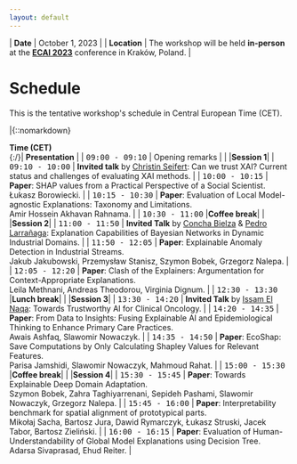 ```yaml
---
layout: default
---
```


| **Date** | October 1, 2023 |
| **Location** | The workshop will be held **in-person** at the [**ECAI 2023**](https://ecai2023.eu) conference in Kraków, Poland. |

# Schedule

This is the tentative workshop's schedule in Central European Time (CET). 

|{::nomarkdown} <div style="width:140px"> <strong>Time (CET)</strong> </div> {:/}| **Presentation** |
| <span style="font-family: monospace;">09:00 - 09:10</span> | Opening remarks |
| |**Session 1**|
| <span style="font-family: monospace;">09:10 - 10:00</span> | **Invited talk** by [Christin Seifert](https://scholar.google.com/citations?user=aK6ZccUAAAAJ): Can we trust XAI? Current status and challenges of evaluating XAI methods. |
| <span style="font-family: monospace;">10:00 - 10:15</span> | **Paper**: SHAP values from a Practical Perspective of a Social Scientist. <br/> Łukasz Borowiecki. |
| <span style="font-family: monospace;">10:15 - 10:30</span> | **Paper**: Evaluation of Local Model-agnostic Explanations: Taxonomy and Limitations. <br/> Amir Hossein Akhavan Rahnama. |
| <span style="font-family: monospace;">10:30 - 11:00</span> |**Coffee break**|
| |**Session 2**|
| <span style="font-family: monospace;">11:00 - 11:50</span> | **Invited Talk** by [Concha Bielza](https://scholar.google.com/citations?user=zwSj1n8AAAAJ) & [Pedro Larrañaga](https://scholar.google.es/citations?user=iTlD56SV03AC): Explanation Capabilities of Bayesian Networks in Dynamic Industrial Domains. |
| <span style="font-family: monospace;">11:50 - 12:05</span> | **Paper**: Explainable Anomaly Detection in Industrial Streams. <br/> Jakub Jakubowski, Przemysław Stanisz, Szymon Bobek, Grzegorz Nalepa. |
| <span style="font-family: monospace;">12:05 - 12:20</span> | **Paper**: Clash of the Explainers: Argumentation for Context-Appropriate Explanations. <br/> Leila Methnani, Andreas Theodorou, Virginia Dignum. |
| <span style="font-family: monospace;">12:30 - 13:30</span> |**Lunch break**|
| |**Session 3**|
| <span style="font-family: monospace;">13:30 - 14:20</span> | **Invited Talk** by [Issam El Naqa](https://scholar.google.ca/citations?user=9Vdfc2sAAAAJ): Towards Trustworthy AI for Clinical Oncology. |
| <span style="font-family: monospace;">14:20 - 14:35</span> | **Paper**: From Data to Insights: Fusing Explainable AI and Epidemiological Thinking to Enhance Primary Care Practices. <br/> Awais Ashfaq, Slawomir Nowaczyk. |
| <span style="font-family: monospace;">14:35 - 14:50</span> | **Paper**: EcoShap: Save Computations by Only Calculating Shapley Values for Relevant Features. <br/> Parisa Jamshidi, Slawomir Nowaczyk, Mahmoud Rahat. |
| <span style="font-family: monospace;">15:00 - 15:30</span> |**Coffee break**|
| |**Session 4**|
| <span style="font-family: monospace;">15:30 - 15:45</span> | **Paper**: Towards Explainable Deep Domain Adaptation. <br/> Szymon Bobek, Zahra Taghiyarrenani, Sepideh Pashami, Slawomir Nowaczyk, Grzegorz Nalepa. |
| <span style="font-family: monospace;">15:45 - 16:00</span> | **Paper**: Interpretability benchmark for spatial alignment of prototypical parts. <br/> Mikołaj Sacha, Bartosz Jura, Dawid Rymarczyk, Łukasz Struski, Jacek Tabor, Bartosz Zieliński. |
| <span style="font-family: monospace;">16:00 - 16:15</span> | **Paper**: Evaluation of Human-Understandability of Global Model Explanations using Decision Tree. <br/> Adarsa Sivaprasad, Ehud Reiter. |
